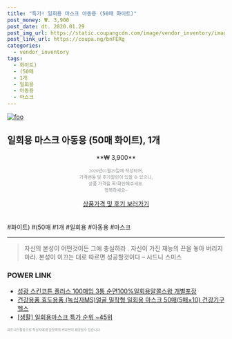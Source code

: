 ```yaml
--- 
title: "특가! 일회용 마스크 아동용 (50매 화이트)" 
post_money: ₩. 3,900 
post_date: dt. 2020.01.29 
post_img_url: https://static.coupangcdn.com/image/vendor_inventory/images/2017/05/06/1/7/177a16e9-e5c8-4eed-8b2a-887d052bb5fe.jpg 
post_link_url: https://coupa.ng/bnFERg 
categories: 
  - vendor_inventory 
tags: 
  - 화이트) 
  - (50매 
  - 1개 
  - 일회용 
  - 아동용 
  - 마스크 
--- 
```

[![foo](https://static.coupangcdn.com/image/vendor_inventory/images/2017/05/06/1/7/177a16e9-e5c8-4eed-8b2a-887d052bb5fe.jpg)](https://coupa.ng/bnFERg) 

## 일회용 마스크 아동용 (50매 화이트), 1개 
<p style="text-align: center;">**₩ 3,900**</p> 
<p style="text-align: center;"><span style="color: #898c8f; font-family: Georgia,Times,serif; font-size: 0.75em;">2020년01월29일에 작성되어, <br>가격변동 및 추가할인이 있을 수 있으니,<br> 상품 가격을 꼭!확인해주세요.<br>행복하세요~</span> 
</p>	 
<div markdown="0" style="text-align: center;"><a href="https://coupa.ng/bnFERg" class="btn btn--success">상품가격 및 후기 보러가기</a></div> 
<br><br> 
  #화이트) #(50매 #1개 #일회용 #아동용 #마스크 
<hr> 

> 자신의 본성이 어떤것이든 그에 충실하라 . 자신이 가진 재능의 끈을 놓아 버리지 마라. 본성이 이끄는 대로 따르면 성공할것이다 – 시드니 스미스 


### POWER LINK

* <a href="https://blog.naver.com/santokki14/221786002260" target="_blank">성광 스킨코튼 플러스 100매입 3통 순면100%일회용알콜스왑 개별포장</a>
* <a href="https://blog.naver.com/fasyy4321/221785095258" target="_blank">건강용품 효도용품 (녹십자MS)얼굴 밀착형 일회용 마스크 50매(5매×10) 건강기구 헬스</a>
* <a href="https://blog.naver.com/sakai111/221786131743" target="_blank"> [생활] 일회용마스크 특가 순위 ~45위</a>

<span style="color: #898c8f; font-family: Georgia,Times,serif; font-size: 0.55em;">파트너스활동으로 작성자에게 일정액의 커미션이 제공될수 있습니다.</span> 
